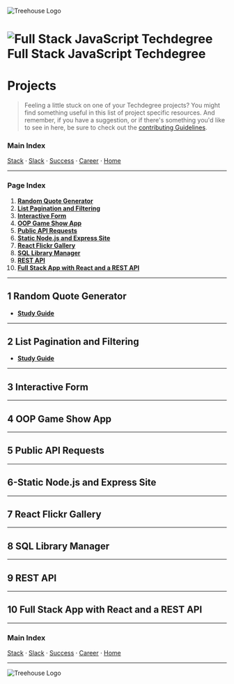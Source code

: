 ![Treehouse Logo](../repo-imgs/frogprint.png "Team Treehouse")

# ![Full Stack JavaScript Techdegree](../repo-imgs/fsjs.png "FSJS") Full Stack JavaScript Techdegree

# Projects

>Feeling a little stuck on one of your Techdegree projects?  You might find something useful in this list of project specific resources.  And remember, if you have a suggestion, or if there's something you'd like to see in here, be sure to check out the [contributing Guidelines](../CONTRIBUTING.md).

### Main Index

[Stack](stack.md) ·
[Slack](slack.md) ·
[Success](success.md) ·
[Career](career.md) ·
[Home](../README.md)

-------

### Page Index

1. **[Random Quote Generator](#1-random-quote-generator)**
2. **[List Pagination and Filtering](#2-list-pagination-and-filtering)**
3. **[Interactive Form](#3-interactive-form)**
4. **[OOP Game Show App](#4-oop-game-show-app)**
5. **[Public API Requests](#5-public-api-requests)**
6. **[Static Node.js and Express Site](#6-static-node.js-and-express-site)**
7. **[React Flickr Gallery](#7-react-flickr-gallery)**
8. **[SQL Library Manager](#8-sql-library-manager)**
9. **[REST API](#9-rest-api)**
10. **[Full Stack App with React and a REST API](#10-full-stack-app-with-react-and-a-rest-api)**

-------

## 1 Random Quote Generator

* **[Study Guide](https://drive.google.com/file/d/1s5grutGuQFwJcQP8bFwEI69Q8FCkGdDk/view?usp=sharing)**

-------

## 2 List Pagination and Filtering

* **[Study Guide](https://drive.google.com/file/d/1OD1diUsTMdpfMDv677TfL1xO2CEkykSz/view?usp=sharing)**

-------

## 3 Interactive Form

-------

## 4 OOP Game Show App

-------

## 5 Public API Requests

-------

## 6-Static Node.js and Express Site

-------

## 7 React Flickr Gallery

-------

## 8 SQL Library Manager

-------

## 9 REST API

-------

## 10 Full Stack App with React and a REST API

-------

### Main Index

[Stack](stack.md) ·
[Slack](slack.md) ·
[Success](success.md) ·
[Career](career.md) ·
[Home](../README.md)

-------

![Treehouse Logo](../repo-imgs/frogprint.png "Team Treehouse")